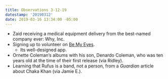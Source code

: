 ```yaml
---
title: Observations 3-12-19
datestamp: '20190312'
date: 2019-03-16 13:34:00 -05:00
---
```


- Zaid receiving a medical equipment delivery from the best-named company ever: Why, Inc.
- Signing up to volunteer on [Be My Eyes](https://www.bemyeyes.com/).
	- Its well-designed app.
- Ornette Coleman’s albums with his son, Denardo Coleman, who was ten years old at the time of their first release (via Ridley).
- Learning that Rufus is a band, not a person, from a *Guardian* article about Chaka Khan (via Jamie E.).

